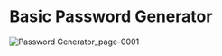 # Basic Password Generator

![Password Generator_page-0001](https://github.com/yashgosavi-02/SLASHMARK-React-Internship-Projects/assets/90139024/b97d0957-6e20-4ef1-b42a-aa2f80985576)


